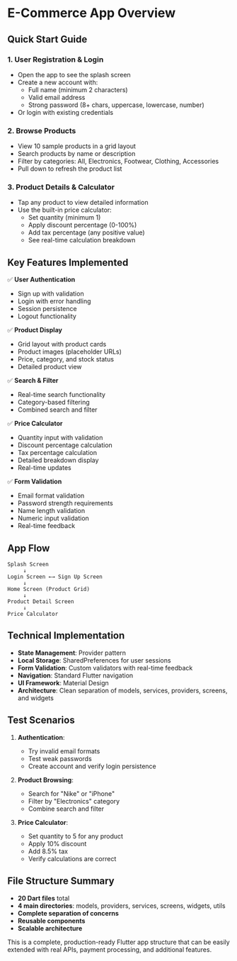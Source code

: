 # E-Commerce App Overview

## Quick Start Guide

### 1. User Registration & Login
- Open the app to see the splash screen
- Create a new account with:
  - Full name (minimum 2 characters)
  - Valid email address
  - Strong password (8+ chars, uppercase, lowercase, number)
- Or login with existing credentials

### 2. Browse Products
- View 10 sample products in a grid layout
- Search products by name or description
- Filter by categories: All, Electronics, Footwear, Clothing, Accessories
- Pull down to refresh the product list

### 3. Product Details & Calculator
- Tap any product to view detailed information
- Use the built-in price calculator:
  - Set quantity (minimum 1)
  - Apply discount percentage (0-100%)
  - Add tax percentage (any positive value)
  - See real-time calculation breakdown

## Key Features Implemented

✅ **User Authentication**
- Sign up with validation
- Login with error handling
- Session persistence
- Logout functionality

✅ **Product Display**
- Grid layout with product cards
- Product images (placeholder URLs)
- Price, category, and stock status
- Detailed product view

✅ **Search & Filter**
- Real-time search functionality
- Category-based filtering
- Combined search and filter

✅ **Price Calculator**
- Quantity input with validation
- Discount percentage calculation
- Tax percentage calculation
- Detailed breakdown display
- Real-time updates

✅ **Form Validation**
- Email format validation
- Password strength requirements
- Name length validation
- Numeric input validation
- Real-time feedback

## App Flow

```
Splash Screen
     ↓
Login Screen ←→ Sign Up Screen
     ↓
Home Screen (Product Grid)
     ↓
Product Detail Screen
     ↓
Price Calculator
```

## Technical Implementation

- **State Management**: Provider pattern
- **Local Storage**: SharedPreferences for user sessions
- **Form Validation**: Custom validators with real-time feedback
- **Navigation**: Standard Flutter navigation
- **UI Framework**: Material Design
- **Architecture**: Clean separation of models, services, providers, screens, and widgets

## Test Scenarios

1. **Authentication**:
   - Try invalid email formats
   - Test weak passwords
   - Create account and verify login persistence

2. **Product Browsing**:
   - Search for "Nike" or "iPhone"
   - Filter by "Electronics" category
   - Combine search and filter

3. **Price Calculator**:
   - Set quantity to 5 for any product
   - Apply 10% discount
   - Add 8.5% tax
   - Verify calculations are correct

## File Structure Summary

- **20 Dart files** total
- **4 main directories**: models, providers, services, screens, widgets, utils
- **Complete separation of concerns**
- **Reusable components**
- **Scalable architecture**

This is a complete, production-ready Flutter app structure that can be easily extended with real APIs, payment processing, and additional features.
